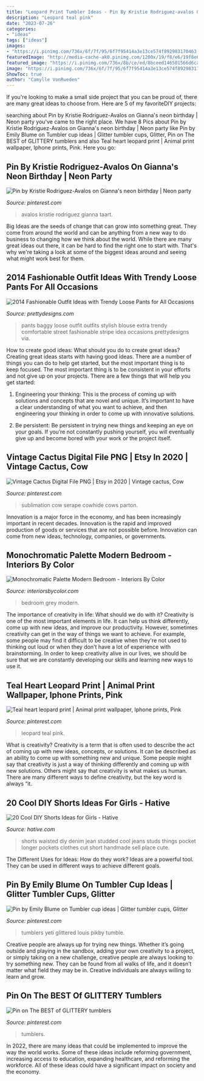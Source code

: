 ```yaml
---
title: "Leopard Print Tumbler Ideas - Pin By Kristie Rodriguez-avalos On Gianna&#039;s Neon Birthday"
description: "Leopard teal pink"
date: "2023-07-26"
categories:
- "ideas"
tags: ["ideas"]
images:
- "https://i.pinimg.com/736x/6f/7f/95/6f7f95414a3e13ce574f892983170463.jpg"
featuredImage: "http://media-cache-ak0.pinimg.com/1200x/19/f8/e6/19f8e6b2362e976599e8c0213d8b67d9.jpg"
featured_image: "https://i.pinimg.com/736x/8b/ce/ed/8bceed146501566d6ca911eeab925be2.jpg"
image: "https://i.pinimg.com/736x/6f/7f/95/6f7f95414a3e13ce574f892983170463.jpg"
ShowToc: true
author: "Camylle VonRueden"
---
```



If you're looking to make a small side project that you can be proud of, there are many great ideas to choose from. Here are 5 of my favoriteDIY projects: 

	

		
searching about Pin by Kristie Rodriguez-Avalos on Gianna&#039;s neon birthday | Neon party you've came to the right place. We have 8 Pics about Pin by Kristie Rodriguez-Avalos on Gianna&#039;s neon birthday | Neon party like Pin by Emily Blume on Tumbler cup ideas | Glitter tumbler cups, Glitter, Pin on The BEST of GLITTERY tumblers and also Teal heart leopard print | Animal print wallpaper, Iphone prints, Pink. Here you go:
		
    
## Pin By Kristie Rodriguez-Avalos On Gianna&#039;s Neon Birthday | Neon Party

<img loading=lazy src="http://media-cache-ak0.pinimg.com/1200x/19/f8/e6/19f8e6b2362e976599e8c0213d8b67d9.jpg" onerror="this.onerror=null;this.src='https://tse2.mm.bing.net/th?id=OIP.SmDGW4ZvisTEwxIY6UmwpgHaJ4&amp;pid=15.1';" alt="Pin by Kristie Rodriguez-Avalos on Gianna&#039;s neon birthday | Neon party">

_Source: pinterest.com_

>avalos kristie rodriguez gianna taart. 

	

Big Ideas are the seeds of change that can grow into something great. They come from around the world and can be anything from a new way to do business to changing how we think about the world. While there are many great ideas out there, it can be hard to find the right one to start with. That's why we're taking a look at some of the biggest ideas around and seeing what might work best for them.

    
## 2014 Fashionable Outfit Ideas With Trendy Loose Pants For All Occasions

<img loading=lazy src="http://www.prettydesigns.com/wp-content/uploads/2014/05/Stylish-Outfit-Idea-with-Loose-Pants.jpg" onerror="this.onerror=null;this.src='https://tse1.mm.bing.net/th?id=OIP.iZ3DirRP6Cn7ZHf2AiDtLQHaK3&amp;pid=15.1';" alt="2014 Fashionable Outfit Ideas with Trendy Loose Pants for All Occasions">

_Source: prettydesigns.com_

>pants baggy loose outfit outfits stylish blouse extra trendy comfortable street fashionable stripe idea occasions prettydesigns via. 

	

How to create good ideas: What should you do to create great ideas?
Creating great ideas starts with having good ideas. There are a number of things you can do to help get started, but the most important thing is to keep focused. The most important thing is to be consistent in your efforts and not give up on your projects. There are a few things that will help you get started:
1. Engineering your thinking: This is the process of coming up with solutions and concepts that are novel and unique. It’s important to have a clear understanding of what you want to achieve, and then engineering your thinking in order to come up with innovative solutions.

2. Be persistent: Be persistent in trying new things and keeping an eye on your goals. If you’re not constantly pushing yourself, you will eventually give up and become bored with your work or the project itself.


    
## Vintage Cactus Digital File PNG | Etsy In 2020 | Vintage Cactus, Cow

<img loading=lazy src="https://i.pinimg.com/736x/46/e2/7e/46e27e75d346d5e56db3d0f7401e056c.jpg" onerror="this.onerror=null;this.src='https://tse3.mm.bing.net/th?id=OIP.OT1UvEfF9r1uz52ptCidSQHaKX&amp;pid=15.1';" alt="Vintage Cactus Digital File PNG | Etsy in 2020 | Vintage cactus, Cow">

_Source: pinterest.com_

>sublimation cow serape cowhide cows parton. 

	

Innovation is a major force in the economy, and has been increasingly important in recent decades. Innovation is the rapid and improved production of goods or services that are not possible before. Innovation can come from new ideas, technology, companies, or governments.

    
## Monochromatic Palette Modern Bedroom - Interiors By Color

<img loading=lazy src="http://www.interiorsbycolor.com/wp-content/uploads/2013/10/grey-bedroom.png" onerror="this.onerror=null;this.src='https://tse3.mm.bing.net/th?id=OIP.-9kFJqTneueIX-2qehcNIgHaLH&amp;pid=15.1';" alt="Monochromatic Palette Modern Bedroom - Interiors By Color">

_Source: interiorsbycolor.com_

>bedroom grey modern. 

	

The importance of creativity in life: What should we do with it?
Creativity is one of the most important elements in life. It can help us think differently, come up with new ideas, and improve our productivity. However, sometimes creativity can get in the way of things we want to achieve. For example, some people may find it difficult to be creative when they're not used to thinking out loud or when they don't have a lot of experience with brainstorming. In order to keep creativity alive in our lives, we should be sure that we are constantly developing our skills and learning new ways to use it.

    
## Teal Heart Leopard Print | Animal Print Wallpaper, Iphone Prints, Pink

<img loading=lazy src="https://i.pinimg.com/736x/22/a1/ff/22a1ff9c0d45ca0ce723d451227bb141--cute-wallpapers-wallpaper-backgrounds.jpg" onerror="this.onerror=null;this.src='https://tse4.mm.bing.net/th?id=OIP.d-8hzw8X-0quSc5JSWuHUQHaNJ&amp;pid=15.1';" alt="Teal heart leopard print | Animal print wallpaper, Iphone prints, Pink">

_Source: pinterest.com_

>leopard teal pink. 

	

What is creativity?
Creativity is a term that is often used to describe the act of coming up with new ideas, concepts, or solutions. It can be described as an ability to come up with something new and unique. Some people might say that creativity is just a way of thinking differently and coming up with new solutions. Others might say that creativity is what makes us human. There are many different ways to define creativity, but the key word is always “it.

    
## 20 Cool DIY Shorts Ideas For Girls - Hative

<img loading=lazy src="https://hative.com/wp-content/uploads/2015/01/diy-shorts-ideas/6-studded-shorts.jpg" onerror="this.onerror=null;this.src='https://tse1.mm.bing.net/th?id=OIP.JyMMZcfxKqDM6bCZ5YJPCQHaLH&amp;pid=15.1';" alt="20 Cool DIY Shorts Ideas for Girls - Hative">

_Source: hative.com_

>shorts waisted diy denim jean studded cool jeans studs things pocket longer pockets clothes cut short handmade sell place cute. 

	

The Different Uses for Ideas: How do they work?
Ideas are a powerful tool. They can be used in different ways to achieve different goals.

    
## Pin By Emily Blume On Tumbler Cup Ideas | Glitter Tumbler Cups, Glitter

<img loading=lazy src="https://i.pinimg.com/736x/6f/7f/95/6f7f95414a3e13ce574f892983170463.jpg" onerror="this.onerror=null;this.src='https://tse4.mm.bing.net/th?id=OIP.CjX_fsvbC3Ga7uxCk3wFwQHaNO&amp;pid=15.1';" alt="Pin by Emily Blume on Tumbler cup ideas | Glitter tumbler cups, Glitter">

_Source: pinterest.com_

>tumblers yeti glittered louis pikby tumble. 

	

Creative people are always up for trying new things. Whether it’s going outside and playing in the sandbox, adding your own creativity to a project, or simply taking on a new challenge, creative people are always looking to try something new. They can be found from all walks of life, and it doesn’t matter what field they may be in. Creative individuals are always willing to learn and grow.

    
## Pin On The BEST Of GLITTERY Tumblers

<img loading=lazy src="https://i.pinimg.com/736x/8b/ce/ed/8bceed146501566d6ca911eeab925be2.jpg" onerror="this.onerror=null;this.src='https://tse1.mm.bing.net/th?id=OIP.oC_wYzbaghFx3VZX3win7wHaKJ&amp;pid=15.1';" alt="Pin on The BEST of GLITTERY tumblers">

_Source: pinterest.com_

>tumblers. 

	

In 2022, there are many ideas that could be implemented to improve the way the world works. Some of these ideas include reforming government, increasing access to education, expanding healthcare, and reforming the workforce. All of these ideas could have a significant impact on society and the economy.

